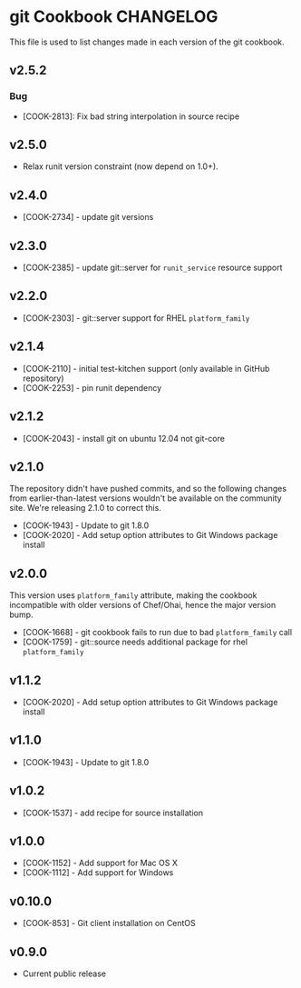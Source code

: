 git Cookbook CHANGELOG
======================
This file is used to list changes made in each version of the git cookbook.


v2.5.2
------
### Bug
- [COOK-2813]: Fix bad string interpolation in source recipe

v2.5.0
------
- Relax runit version constraint (now depend on 1.0+).

v2.4.0
------
- [COOK-2734] - update git versions

v2.3.0
------
- [COOK-2385] - update git::server for `runit_service` resource support

v2.2.0
------
- [COOK-2303] - git::server support for RHEL `platform_family`

v2.1.4
------
- [COOK-2110] - initial test-kitchen support (only available in GitHub repository)
- [COOK-2253] - pin runit dependency

v2.1.2
------
- [COOK-2043] - install git on ubuntu 12.04 not git-core

v2.1.0
------
The repository didn't have pushed commits, and so the following changes from earlier-than-latest versions wouldn't be available on the community site. We're releasing 2.1.0 to correct this.

- [COOK-1943] - Update to git 1.8.0
- [COOK-2020] - Add setup option attributes to Git Windows package install

v2.0.0
-------
This version uses `platform_family` attribute, making the cookbook incompatible with older versions of Chef/Ohai, hence the major version bump.

- [COOK-1668] - git cookbook fails to run due to bad `platform_family` call
- [COOK-1759] - git::source needs additional package for rhel `platform_family`

v1.1.2
------
- [COOK-2020] - Add setup option attributes to Git Windows package install

v1.1.0
------
- [COOK-1943] - Update to git 1.8.0

v1.0.2
------
- [COOK-1537] - add recipe for source installation

v1.0.0
------
- [COOK-1152] - Add support for Mac OS X
- [COOK-1112] - Add support for Windows

v0.10.0
-------
- [COOK-853] - Git client installation on CentOS

v0.9.0
------
- Current public release
